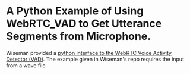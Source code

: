 # A Python Example of Using WebRTC_VAD to Get Utterance Segments from Microphone.

Wiseman provided a [python interface to the WebRTC Voice Activity Detector (VAD)](https://github.com/wiseman/py-webrtcvad). 
The example given in Wiseman's repo requires the input from a wave file. 

